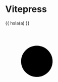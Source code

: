 <script setup>
const a = $ref(0);
//const b = $computed(() => hsla(a, 100))
</script>

# Vitepress

<VSlider v-model="a" />

{{ hsla(a) }}

<svg width="200" height="200">
  <circle cx="100" cy="100" r="50" :fill="hsla(a)" />
</svg>
